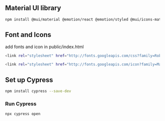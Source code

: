 ## Material UI library

```sh
npm install @mui/material @emotion/react @emotion/styled @mui/icons-material --save
```

## Font and Icons

add fonts and icon in public/index.html

```sh
<link rel="stylesheet" href="http://fonts.googleapis.com/css?family=Roboto:300,400,500,700&display=swap"/>
```

```sh
<link rel="stylesheet" href="http://fonts.googleapis.com/icon?family=Material+Icons"/>
```

## Set up Cypress

```sh
npm install cypress --save-dev
```

### Run Cypress

```sh
npx cypress open
```
